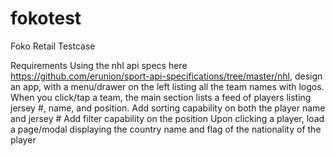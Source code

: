 # fokotest
Foko Retail Testcase

Requirements
Using the nhl api specs here https://github.com/erunion/sport-api-specifications/tree/master/nhl, design an app, with a menu/drawer on the left listing all the team names with logos.
When you click/tap a team, the main section lists a feed of players listing jersey #, name, and position. 
Add sorting capability on both the player name and jersey #
Add filter capability on the position
Upon clicking a player, load a page/modal displaying the country name and flag of the nationality of the player

